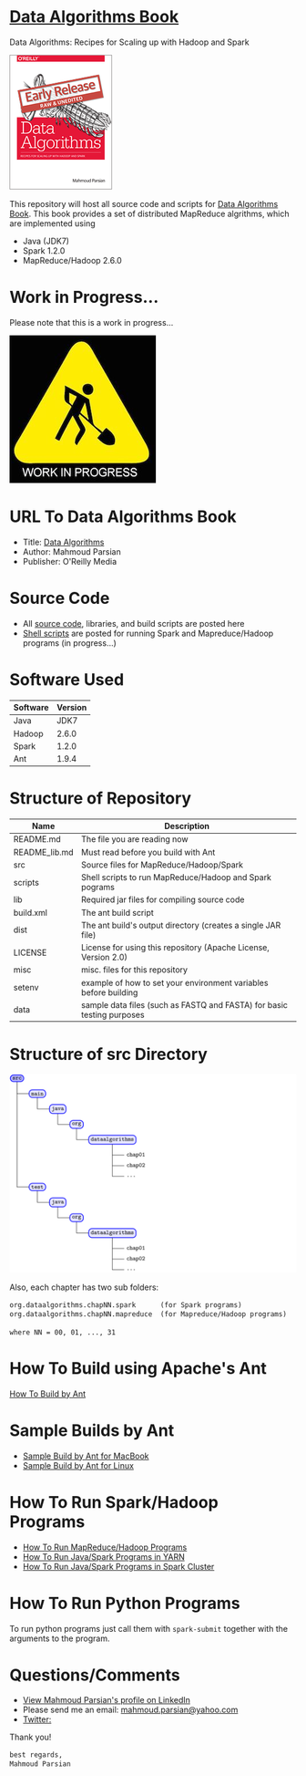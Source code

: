 [Data Algorithms Book](http://shop.oreilly.com/product/0636920033950.do)
======================
Data Algorithms: Recipes for Scaling up with Hadoop and Spark

[![Data Algorithms Book](./misc/da_small.gif)](http://shop.oreilly.com/product/0636920033950.do)

This repository will host all source code and scripts for
[Data Algorithms Book](http://shop.oreilly.com/product/0636920033950.do).
This book provides a set of distributed MapReduce algrithms, which are implemented using
* Java (JDK7)
* Spark 1.2.0
* MapReduce/Hadoop 2.6.0

Work in Progress...
===================
Please note that this is a work in progress...

![Data Algorithms Book Work In Progress](./misc/work_in_progress2.jpeg)


URL To Data Algorithms Book
===========================
* Title: [Data Algorithms](http://shop.oreilly.com/product/0636920033950.do)
* Author: Mahmoud Parsian
* Publisher: O'Reilly Media


Source Code
===========
* All [source code](./src), libraries, and build scripts are posted here
* [Shell scripts](./scripts) are posted for running Spark and Mapreduce/Hadoop programs (in progress...)


Software Used
=============

Software | Version
---------|--------
Java     | JDK7
Hadoop   | 2.6.0
Spark    | 1.2.0
Ant      | 1.9.4


Structure of Repository
=======================

Name          | Description
--------------|------------
README.md     | The file you are reading now
README_lib.md | Must read before you build with Ant
src           | Source files for MapReduce/Hadoop/Spark
scripts       | Shell scripts to run MapReduce/Hadoop and Spark pograms
lib           | Required jar files for compiling source code
build.xml     | The ant build script
dist          | The ant build's output directory (creates a single JAR file)
LICENSE       | License for using this repository (Apache License, Version 2.0)
misc          | misc. files for this repository
setenv        | example of how to set your environment variables before building
data          | sample data files (such as FASTQ and FASTA) for basic testing purposes

Structure of src Directory
==========================
![src directory](./misc/source_tree.png)

Also, each chapter has two sub folders:
```
org.dataalgorithms.chapNN.spark      (for Spark programs)
org.dataalgorithms.chapNN.mapreduce  (for Mapreduce/Hadoop programs)

where NN = 00, 01, ..., 31
```

How To Build using Apache's Ant
===============================
[How To Build by Ant](./misc/how_to_build_with_ant.md)


Sample Builds by Ant
====================
* [Sample Build by Ant for MacBook](./misc/sample_build_mac.txt)
* [Sample Build by Ant for Linux](./misc/sample_build_linux.txt)


How To Run Spark/Hadoop Programs
================================
* [How To Run MapReduce/Hadoop Programs](./misc/how_to_run_hadoop_programs.sh)
* [How To Run Java/Spark Programs in YARN](./misc/how_to_run_spark_in_yarn.sh)
* [How To Run Java/Spark Programs in Spark Cluster](./misc/how_to_run_spark_in_spark_cluster.sh)

How To Run Python Programs
==========================
To run python programs just call them with `spark-submit` together with the arguments to the program.

 
Questions/Comments
==================
* [View Mahmoud Parsian's profile on LinkedIn](http://www.linkedin.com/in/mahmoudparsian)
* Please send me an email: mahmoud.parsian@yahoo.com
* [Twitter:](http://twitter.com/mahmoudparsian) 

Thank you!
````
best regards,
Mahmoud Parsian
````
